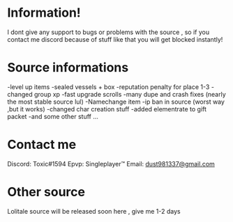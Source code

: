# Information! #
I dont give any support to bugs or problems with the source , so if you contact me discord because of stuff like that you will get blocked instantly!

# Source informations #
-level up items
-sealed vessels + box
-reputation penalty for place 1-3
-changed group xp
-fast upgrade scrolls
-many dupe and crash fixes (nearly the most stable source lul)
-Namechange item
-ip ban in source (worst way ,but it works)
-changed char creation stuff
-added elementrate to gift packet
-and some other stuff ...

# Contact me #
Discord: Toxic#1594
Epvp: Singleplayer™
Email: dust981337@gmail.com


# Other source #
Lolitale source will be released soon here , give me 1-2 days
